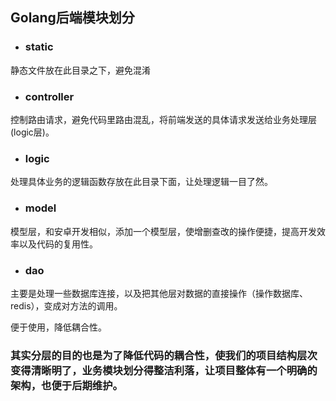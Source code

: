 ## Golang后端模块划分

- ### static

静态文件放在此目录之下，避免混淆

- ### controller

控制路由请求，避免代码里路由混乱，将前端发送的具体请求发送给业务处理层(logic层)。

- ### logic

处理具体业务的逻辑函数存放在此目录下面，让处理逻辑一目了然。

- ### model

模型层，和安卓开发相似，添加一个模型层，使增删查改的操作便捷，提高开发效率以及代码的复用性。

- ### dao

主要是处理一些数据库连接，以及把其他层对数据的直接操作（操作数据库、redis），变成对方法的调用。

便于使用，降低耦合性。

### 其实分层的目的也是为了降低代码的耦合性，使我们的项目结构层次变得清晰明了，业务模块划分得整洁利落，让项目整体有一个明确的架构，也便于后期维护。



